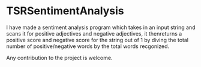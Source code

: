 # TSRSentimentAnalysis

I have made a sentiment analysis program which takes in an input string and scans it for positive adjectives and negative adjectives, it thenreturns a positive score and negative score for the string out of 1 by diving the total number of positive/negative words by the total words recgonized.

Any contribution to the project is welcome.
